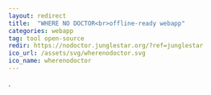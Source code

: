 ```yaml
---
layout: redirect
title:  "WHERE NO DOCTOR<br>offline-ready webapp"
categories: webapp
tag: tool open-source
redir: https://nodoctor.junglestar.org/?ref=junglestar
ico_url: /assets/svg/wherenodoctor.svg
ico_name: wherenodoctor
---
```

.
